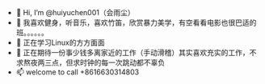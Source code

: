 - 👋 Hi, I’m @huiyuchen001（会雨尘）
- 👀 我喜欢健身，听音乐，喜欢竹笛，欣赏暴力美学，有空看看电影也很巴适的班。。。。。。
- 🌱 正在学习Linux的方方面面
- 💞️ 正在期待一份事少钱多离家近的工作（手动滑稽）其实喜欢充实的工作，不求熬夜两三点，但求时钟的每一次跳动都不辜负
- 📫 welcome to call +8616630314803

<!---
huiyuchen001/huiyuchen001 is a ✨ special ✨ repository because its `README.md` (this file) appears on your GitHub profile.
You can click the Preview link to take a look at your changes.
--->
